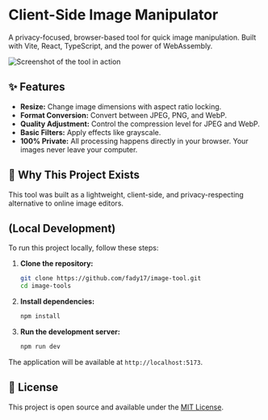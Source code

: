 # Client-Side Image Manipulator

A privacy-focused, browser-based tool for quick image manipulation. Built with Vite, React, TypeScript, and the power of WebAssembly.

![Screenshot of the tool in action](/Screenshot.png) 

## ✨ Features

*   **Resize:** Change image dimensions with aspect ratio locking.
*   **Format Conversion:** Convert between JPEG, PNG, and WebP.
*   **Quality Adjustment:** Control the compression level for JPEG and WebP.
*   **Basic Filters:** Apply effects like grayscale.
*   **100% Private:** All processing happens directly in your browser. Your images never leave your computer.

## 🚀 Why This Project Exists

This tool was built as a lightweight, client-side, and privacy-respecting alternative to online image editors.


## (Local Development)

To run this project locally, follow these steps:

1.  **Clone the repository:**
    ```bash
    git clone https://github.com/fady17/image-tool.git
    cd image-tools
    ```

2.  **Install dependencies:**
    ```bash
    npm install
    ```

3.  **Run the development server:**
    ```bash
    npm run dev
    ```

The application will be available at `http://localhost:5173`.

## 📜 License

This project is open source and available under the [MIT License](LICENSE).

